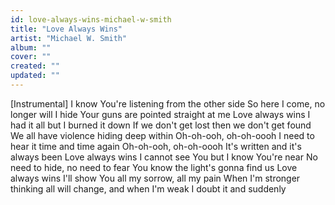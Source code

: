 ```yaml
---
id: love-always-wins-michael-w-smith
title: "Love Always Wins"
artist: "Michael W. Smith"
album: ""
cover: ""
created: ""
updated: ""
---
```


[Instrumental]
I know You're listening from the other side
So here I come, no longer will I hide
Your guns are pointed straight at me
Love always wins
I had it all but I burned it down
If we don't get lost then we don't get found
We all have violence hiding deep within
Oh-oh-ooh, oh-oh-oooh
I need to hear it time and time again
Oh-oh-ooh, oh-oh-oooh
It's written and it's always been
Love always wins
I cannot see You but I know You're near
No need to hide, no need to fear
You know the light's gonna find us
Love always wins
I'll show You all my sorrow, all my pain
When I'm stronger thinking all will change, and when I'm weak
I doubt it and suddenly